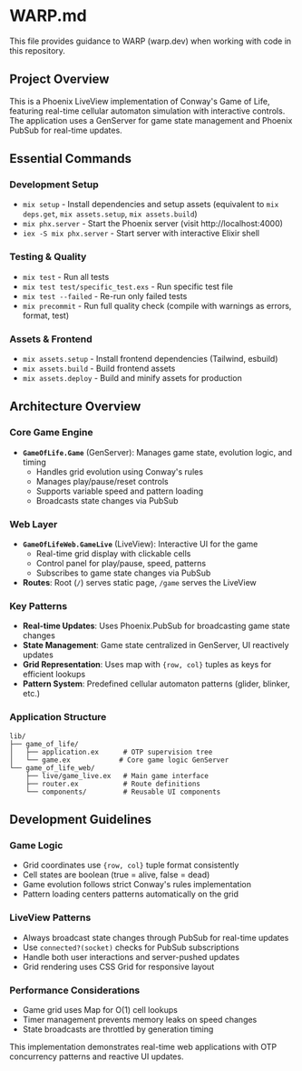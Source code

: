 # WARP.md

This file provides guidance to WARP (warp.dev) when working with code in this repository.

## Project Overview

This is a Phoenix LiveView implementation of Conway's Game of Life, featuring real-time cellular automaton simulation with interactive controls. The application uses a GenServer for game state management and Phoenix PubSub for real-time updates.

## Essential Commands

### Development Setup
- `mix setup` - Install dependencies and setup assets (equivalent to `mix deps.get`, `mix assets.setup`, `mix assets.build`)
- `mix phx.server` - Start the Phoenix server (visit http://localhost:4000)
- `iex -S mix phx.server` - Start server with interactive Elixir shell

### Testing & Quality
- `mix test` - Run all tests
- `mix test test/specific_test.exs` - Run specific test file
- `mix test --failed` - Re-run only failed tests
- `mix precommit` - Run full quality check (compile with warnings as errors, format, test)

### Assets & Frontend
- `mix assets.setup` - Install frontend dependencies (Tailwind, esbuild)
- `mix assets.build` - Build frontend assets
- `mix assets.deploy` - Build and minify assets for production

## Architecture Overview

### Core Game Engine
- **`GameOfLife.Game`** (GenServer): Manages game state, evolution logic, and timing
  - Handles grid evolution using Conway's rules
  - Manages play/pause/reset controls
  - Supports variable speed and pattern loading
  - Broadcasts state changes via PubSub

### Web Layer
- **`GameOfLifeWeb.GameLive`** (LiveView): Interactive UI for the game
  - Real-time grid display with clickable cells
  - Control panel for play/pause, speed, patterns
  - Subscribes to game state changes via PubSub
- **Routes**: Root (`/`) serves static page, `/game` serves the LiveView

### Key Patterns
- **Real-time Updates**: Uses Phoenix.PubSub for broadcasting game state changes
- **State Management**: Game state centralized in GenServer, UI reactively updates
- **Grid Representation**: Uses map with `{row, col}` tuples as keys for efficient lookups
- **Pattern System**: Predefined cellular automaton patterns (glider, blinker, etc.)

### Application Structure
```
lib/
├── game_of_life/
│   ├── application.ex      # OTP supervision tree
│   └── game.ex            # Core game logic GenServer
└── game_of_life_web/
    ├── live/game_live.ex   # Main game interface
    ├── router.ex           # Route definitions
    └── components/         # Reusable UI components
```

## Development Guidelines

### Game Logic
- Grid coordinates use `{row, col}` tuple format consistently
- Cell states are boolean (true = alive, false = dead)
- Game evolution follows strict Conway's rules implementation
- Pattern loading centers patterns automatically on the grid

### LiveView Patterns
- Always broadcast state changes through PubSub for real-time updates
- Use `connected?(socket)` checks for PubSub subscriptions
- Handle both user interactions and server-pushed updates
- Grid rendering uses CSS Grid for responsive layout

### Performance Considerations
- Game grid uses Map for O(1) cell lookups
- Timer management prevents memory leaks on speed changes
- State broadcasts are throttled by generation timing

This implementation demonstrates real-time web applications with OTP concurrency patterns and reactive UI updates.
